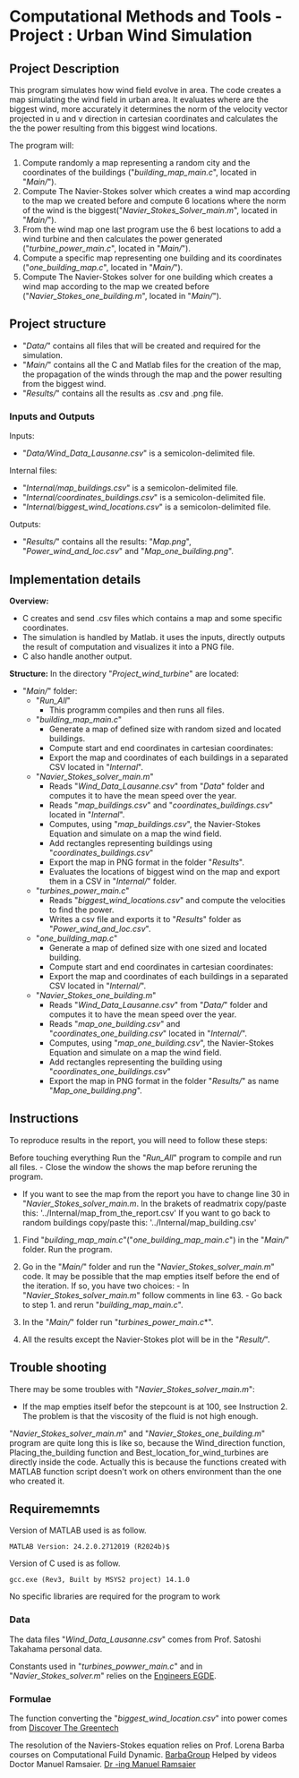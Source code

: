 # Computational Methods and Tools - Project : Urban Wind Simulation

## Project Description 

This program simulates how wind field evolve in area. The code creates a map simulating the wind field in urban area. It evaluates where are the biggest wind, more accurately it determines the norm of the velocity vector projected in u and v direction in cartesian coordinates and calculates the the the power resulting  from this biggest wind locations.

The program will:
1. Compute randomly a map representing a random city and the coordinates of the buildings ("*building_map_main.c*", located in "*Main/*").
2. Compute The Navier-Stokes solver which creates a wind map according to the map we created before and compute 6 locations where the norm of the wind is the biggest("*Navier_Stokes_Solver_main.m*", located in "*Main/*"). 
3. From the wind map one last program use the 6 best locations to add a wind turbine and then calculates the power generated ("*turbine_power_main.c*", located in "*Main/*"). 
4. Compute a specific map representing one building and its coordinates ("*one_building_map.c*", located in "*Main/*").
5. Compute The Navier-Stokes solver for one building which creates a wind map according to the map we created before ("*Navier_Stokes_one_building.m*", located in "*Main/*"). 

## Project structure

- "*Data/*" contains all files that will be created and required for the simulation.  
- "*Main/*" contains all the C and Matlab files for the creation of the map, the propagation of the winds through the map and the power resulting from the biggest wind.
- "*Results/*" contains all the results as .csv and .png file. 

### Inputs and Outputs

Inputs:
- "*Data/Wind_Data_Lausanne.csv*" is a semicolon-delimited file.

Internal files:
- "*Internal/map_buildings.csv*" is a semicolon-delimited file.
- "*Internal/coordinates_buildings.csv*" is a semicolon-delimited file.
- "*Internal/biggest_wind_locations.csv*" is a semicolon-delimited file.

Outputs:
- "*Results/*" contains all the results: "*Map.png*", "*Power_wind_and_loc.csv*" and "*Map_one_building.png*".

## Implementation details

**Overview:**
- C creates and send .csv files which contains a map and some specific coordinates.
- The simulation is handled by Matlab. it uses the inputs, directly outputs the result of computation and visualizes it into a PNG file.
- C also handle another output.

**Structure:** In the directory "*Project_wind_turbine*" are located:

- "*Main/*" folder:
    - "*Run_All*"
        - This programm compiles and then runs all files. 
    - "*building_map_main.c*"
        - Generate a map of defined size with random sized and located buildings.
        - Compute start and end coordinates in cartesian coordinates: 
        - Export the map and coordinates of each buildings in a separated CSV located in "*Internal*".
    - "*Navier_Stokes_solver_main.m*" 
        - Reads "*Wind_Data_Lausanne.csv*" from "*Data*" folder and computes it to have the mean speed over the year.
        - Reads "*map_buildings.csv*" and "*coordinates_buildings.csv*" located in "*Internal*".
        - Computes, using "*map_buildings.csv*", the Navier-Stokes Equation and simulate on a map the wind field. 
        - Add rectangles representing buildings using "*coordinates_buildings.csv*"
        - Export the map in PNG format in the folder "*Results*".
        - Evaluates the locations of biggest wind on the map and export them in a CSV in "*Internal/*" folder. 
    - "*turbines_power_main.c*"
        - Reads "*biggest_wind_locations.csv*" and compute the velocities to find the power.
        - Writes a csv file and exports it to "*Results*" folder as "*Power_wind_and_loc.csv*".
    - "*one_building_map.c*"
        - Generate a map of defined size with one sized and located building.
        - Compute start and end coordinates in cartesian coordinates: 
        - Export the map and coordinates of each buildings in a separated CSV located in "*Internal/*".
    - "*Navier_Stokes_one_building.m*" 
        - Reads "*Wind_Data_Lausanne.csv*" from "*Data/*" folder and computes it to have the mean speed over the year.
        - Reads "*map_one_building.csv*" and "*coordinates_one_building.csv*" located in "*Internal/*".
        - Computes, using "*map_one_building.csv*", the Navier-Stokes Equation and simulate on a map the wind field. 
        - Add rectangles representing the building using "*coordinates_one_buildings.csv*"
        - Export the map in PNG format in the folder "*Results/*" as name "*Map_one_building.png*".
    

## Instructions

To reproduce results in the report, you will need to follow these steps: 

Before touching everything Run the "*Run_All*" program to compile and run all files.
    - Close the window the shows the map before reruning the program. 

- If you want to see the map from the report you have to change line 30 in "*Navier_Stokes_solver_main.m*. In the brakets of readmatrix copy/paste this: '../Internal/map_from_the_report.csv' 
If you want to go back to random buildings copy/paste this: '../Internal/map_building.csv'

1. Find "*building_map_main.c*"("*one_building_map_main.c*") in the "*Main/*" folder. Run the program.

2. Go in the "*Main/*" folder and run the "*Navier_Stokes_solver_main.m*" code. 
It may be possible that the map empties itself before the end of the iteration. 
If so, you have two choices:
                - In "*Navier_Stokes_solver_main.m*" follow comments in line 63.
                - Go back to step 1. and rerun "*building_map_main.c*".  

3. In the "*Main/*" folder run "*turbines_power_main.c**".

4. All the results except the Navier-Stokes plot will be in the "*Result/*".  

## Trouble shooting

There may be some troubles with "*Navier_Stokes_solver_main.m*":
- If the map empties itself befor the stepcount is at 100, see Instruction 2. The problem is that the viscosity of the fluid is not high enough.

"*Navier_Stokes_solver_main.m*" and "*Navier_Stokes_one_building.m*" program are quite long this is like so, because the Wind_direction function, Placing_the_building function and Best_location_for_wind_turbines are directly inside the code. Actually this is because the functions created with MATLAB function script doesn't work on others environment than the one who created it. 


## Requirememnts

Version of MATLAB used is as follow.
```
MATLAB Version: 24.2.0.2712019 (R2024b)$

```
Version of C used is as follow.
```
gcc.exe (Rev3, Built by MSYS2 project) 14.1.0

```
No specific libraries are required for the program to work

### Data

The data files "*Wind_Data_Lausanne.csv*" comes from Prof. Satoshi Takahama personal data. 

Constants used in "*turbines_powwer_main.c*" and in "*Navier_Stokes_solver.m*" relies on the [Engineers EGDE](https://www.engineersedge.com/physics/viscosity_of_air_dynamic_and_kinematic_14483.htm).

### Formulae

The function converting the "*biggest_wind_location.csv*" into power comes from [Discover The Greentech](https://www.discoverthegreentech.com/enr/energie-eolienne/puissance/)

The resolution of the Naviers-Stokes equation relies on Prof. Lorena Barba courses on Computational Fuild Dynamic. [BarbaGroup](https://github.com/barbagroup/CFDPython)
Helped by videos Doctor Manuel Ramsaier. [Dr -ing Manuel Ramsaier](https://www.youtube.com/watch?v=rXiKiy25jGY&list=PLE4jpqcRJiBoJMMJlnWLudgBf_iQNjTz8)
